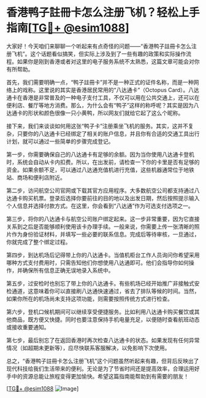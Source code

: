 # 香港鸭子註冊卡怎么注册飞机？轻松上手指南[[TG💪+ @esim1088](https://t.me/s/esim1088)]

大家好！今天咱们来聊聊一个听起来有点奇怪的问题——“香港鸭子註冊卡怎么注册飞机”。这个话题看似搞笑，但实际上涉及到了一些有趣的政策和实际操作流程。如果你是刚到香港或者对这里的电子服务系统不太熟悉，这篇文章可能会对你有所帮助。

首先，我们需要明确一点，“鸭子註冊卡”并不是一种正式的证件名称，而是一种网络上的戏称。这里说的其实是香港居民常用的“八达通卡”（Octopus Card）。八达通卡在香港是非常普及的一种电子支付工具，不仅可以用在公共交通上，还可以在便利店、餐厅等地方消费。那么，为什么会有“鸭子”这样的称呼呢？其实是因为八达通卡的形状和颜色很像一只小黄鸭，所以网友们就给它起了这么个昵称。

接下来，我们来谈谈如何用这张“鸭子卡”注册乘坐飞机的服务。其实，这并不复杂，只要你的八达通卡已经绑定了相关的账户信息，并且你有合适的交通工具出行计划，就可以通过一些简单的步骤完成登记。

第一步，你需要确保自己的八达通卡有足够的余额。因为当你使用八达通卡登机时，系统会自动从卡内扣费。所以，在出发前，请检查一下你的卡里是否有足够的资金。如果余额不足，可以通过八达通充值机进行充值，这些机器通常位于地铁站、商场和便利店附近。

第二步，访问航空公司官网或下载其官方应用程序。大多数航空公司都支持通过八达通卡购买机票。登录后选择你要前往的目的地以及出发日期，然后按照提示输入个人信息并选择付款方式。在这里，你会看到“八达通”作为可选支付选项之一。

第三步，将你的八达通卡与航空公司账户绑定起来。这一步非常重要，因为它直接关系到之后是否能够顺利使用该卡办理手续。一般来说，你需要上传一张清晰的照片作为身份验证材料，并填写一些必要的联系信息。完成后等待审核，一旦通过，你就完成了整个绑定过程。

第四步，到达机场后记得带上你的八达通卡。当值机柜台工作人员询问你希望采用哪种方式支付费用时，只需告知他们你想使用八达通即可。他们会指导你如何操作，并确保所有信息正确无误地录入系统中。

第五步，过安检时也别忘了带上你的八达通卡。有些机场已经开始推广非接触式安检通道，这意味着你可以直接刷八达通快速通过，省去了排队等候的时间。当然，如果你所在的机场尚未支持这项功能，则需要按照传统方式进行检查。

第六步，登机口候机期间可以继续享受便捷服务。比如利用八达通卡购买餐饮或其他商品，既方便又快捷。同时也要注意保持手机电量充足，以便随时查看航班动态或接收重要通知。

第七步，最后别忘了在返回香港时再次检查八达通卡的状态。如果发现有任何异常情况（如超期未更新等），应尽快联系客服解决，以免影响下次使用。

总之，“香港鸭子註冊卡怎么注册飞机”这个问题虽然听起来有趣，但背后反映出了现代科技给我们生活带来的便利。无论是为了节省时间还是提高效率，合理运用好手中的资源总能让旅程变得更加愉快。希望这篇指南能帮助到有需要的朋友！

[[TG💪+ @esim1088](https://t.me/s/esim1088) ![Image](https://i.postimg.cc/4NQfJmqS/Snipaste-2025-05-13-00-14-12.png)]